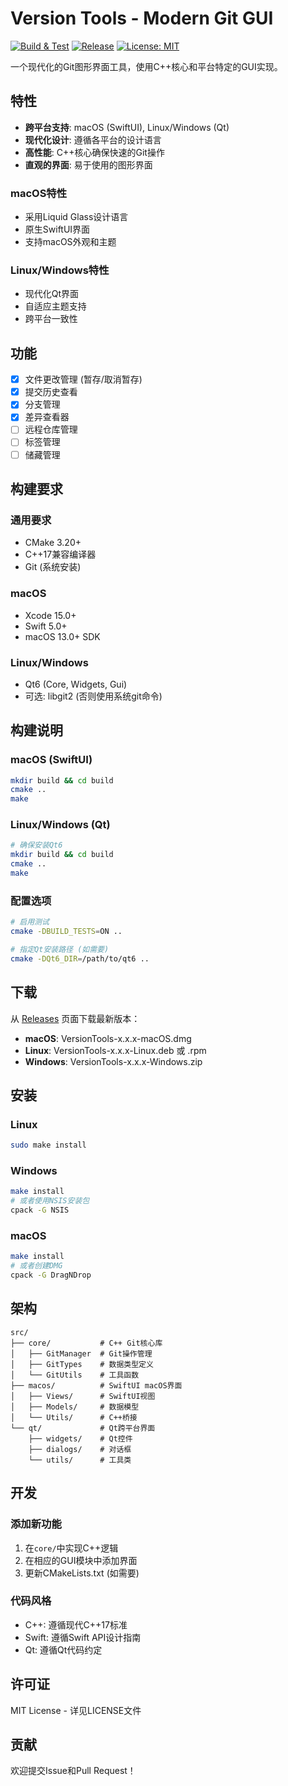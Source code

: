 # Version Tools - Modern Git GUI

[![Build & Test](https://github.com/Zixiao-Tech/VersionTools/actions/workflows/build.yml/badge.svg)](https://github.com/Zixiao-Tech/VersionTools/actions/workflows/build.yml)
[![Release](https://github.com/Zixiao-Tech/VersionTools/actions/workflows/release.yml/badge.svg)](https://github.com/Zixiao-Tech/VersionTools/actions/workflows/release.yml)
[![License: MIT](https://img.shields.io/badge/License-MIT-yellow.svg)](https://opensource.org/licenses/MIT)

一个现代化的Git图形界面工具，使用C++核心和平台特定的GUI实现。

## 特性

- **跨平台支持**: macOS (SwiftUI), Linux/Windows (Qt)
- **现代化设计**: 遵循各平台的设计语言
- **高性能**: C++核心确保快速的Git操作
- **直观的界面**: 易于使用的图形界面

### macOS特性
- 采用Liquid Glass设计语言
- 原生SwiftUI界面
- 支持macOS外观和主题

### Linux/Windows特性
- 现代化Qt界面
- 自适应主题支持
- 跨平台一致性

## 功能

- [x] 文件更改管理 (暂存/取消暂存)
- [x] 提交历史查看
- [x] 分支管理
- [x] 差异查看器
- [ ] 远程仓库管理
- [ ] 标签管理
- [ ] 储藏管理

## 构建要求

### 通用要求
- CMake 3.20+
- C++17兼容编译器
- Git (系统安装)

### macOS
- Xcode 15.0+
- Swift 5.0+
- macOS 13.0+ SDK

### Linux/Windows
- Qt6 (Core, Widgets, Gui)
- 可选: libgit2 (否则使用系统git命令)

## 构建说明

### macOS (SwiftUI)
```bash
mkdir build && cd build
cmake ..
make
```

### Linux/Windows (Qt)
```bash
# 确保安装Qt6
mkdir build && cd build
cmake ..
make
```

### 配置选项
```bash
# 启用测试
cmake -DBUILD_TESTS=ON ..

# 指定Qt安装路径 (如需要)
cmake -DQt6_DIR=/path/to/qt6 ..
```

## 下载

从 [Releases](https://github.com/Zixiao-Tech/VersionTools/releases) 页面下载最新版本：
- **macOS**: VersionTools-x.x.x-macOS.dmg
- **Linux**: VersionTools-x.x.x-Linux.deb 或 .rpm
- **Windows**: VersionTools-x.x.x-Windows.zip

## 安装

### Linux
```bash
sudo make install
```

### Windows
```bash
make install
# 或者使用NSIS安装包
cpack -G NSIS
```

### macOS
```bash
make install
# 或者创建DMG
cpack -G DragNDrop
```

## 架构

```
src/
├── core/           # C++ Git核心库
│   ├── GitManager  # Git操作管理
│   ├── GitTypes    # 数据类型定义
│   └── GitUtils    # 工具函数
├── macos/          # SwiftUI macOS界面
│   ├── Views/      # SwiftUI视图
│   ├── Models/     # 数据模型
│   └── Utils/      # C++桥接
└── qt/             # Qt跨平台界面
    ├── widgets/    # Qt控件
    ├── dialogs/    # 对话框
    └── utils/      # 工具类
```

## 开发

### 添加新功能
1. 在`core/`中实现C++逻辑
2. 在相应的GUI模块中添加界面
3. 更新CMakeLists.txt (如需要)

### 代码风格
- C++: 遵循现代C++17标准
- Swift: 遵循Swift API设计指南
- Qt: 遵循Qt代码约定

## 许可证

MIT License - 详见LICENSE文件

## 贡献

欢迎提交Issue和Pull Request！